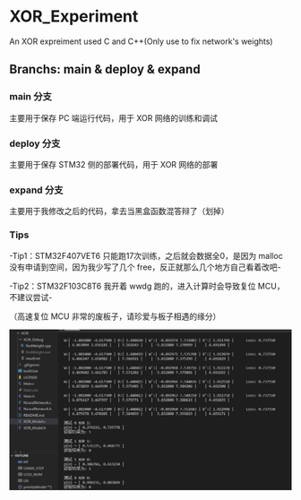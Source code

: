 # XOR_Experiment
An XOR expreiment used C and C++(Only use to fix network's weights)

## Branchs: main & deploy & expand

### main 分支
主要用于保存 PC 端运行代码，用于 XOR 网络的训练和调试

### deploy 分支
主要用于保存 STM32 侧的部署代码，用于 XOR 网络的部署

### expand 分支
主要用于我修改之后的代码，拿去当黑盒函数混答辩了（划掉）

### Tips
-Tip1：STM32F407VET6 只能跑17次训练，之后就会数据全0，是因为 malloc 没有申请到空间，因为我少写了几个 free，反正就那么几个地方自己看着改吧-

-Tip2：STM32F103C8T6 我开着 wwdg 跑的，进入计算时会导致复位 MCU，不建议尝试-

（高速复位 MCU 非常的废板子，请珍爱与板子相遇的缘分）

![image](https://github.com/hhhhc-da/XOR_Experiment/blob/main/vs.png)
